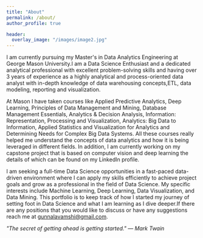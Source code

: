 ```yaml
---
title: "About"
permalink: /about/
author_profile: true

header:
  overlay_image: "/images/image2.jpg"
---
```


I am currently pursuing my Master's in Data Analytics Engineering at George Mason University.I am a Data Science Enthusiast and
a dedicated analytical professional with excellent problem-solving skills and having over 3 years of experience as a highly analytical and process-oriented data analyst with in-depth knowledge of data warehousing concepts,ETL, data modeling, reporting and visualization.

At Mason I have taken courses like Applied Predictive Analytics, Deep Learning, Principles of Data Management and Mining, Database Management Essentials, Analytics & Decision Analysis, Information: Representation, Processing and Visualization, Analytics: Big Data to Information, Applied Statistics and Visualization for Analytics and Determining Needs for Complex Big Data Systems. All these courses really helped me understand the concepts of data analytics and how it is being leveraged in different fields. In addition, I am currently working on my capstone project that is based on computer vision and deep learning the details of which can be found on my LinkedIn profile.

I am seeking a full-time Data Science opportunities in a fast-paced data-driven environment where I can apply my skills efficiently to achieve project goals and grow as a professional in the field of Data Science. My specific interests include Machine Learning, Deep Learning, Data Visualization, and Data Mining. This portfolio is to keep track of how I started my journey of setting foot in Data Science and what I am learning as I dive deeper.If there are any positions that you would like to discuss or have any suggestions reach me at gunnalavamshi@gmail.com.

*"The secret of getting ahead is getting started." — Mark Twain*
